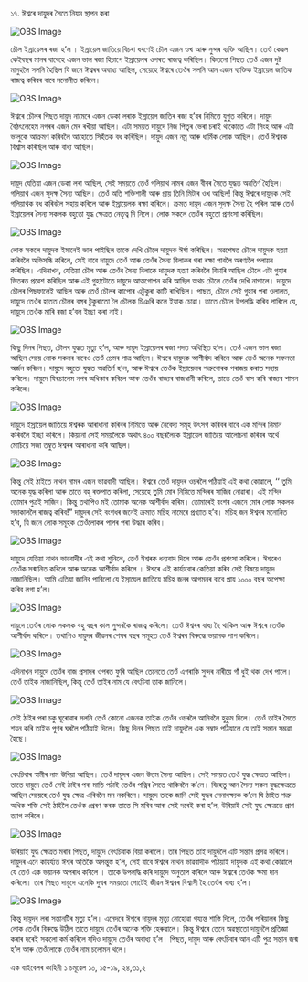 ১৭. ঈশ্বৰে দায়ুদৰ সৈতে নিয়ম স্থাপন কৰা 

![OBS Image](https://cdn.door43.org/obs/jpg/360px/obs-en-17-01.jpg)

চৌল ইস্ৰায়েলৰ ৰজা হ’ল । ইস্ৰায়েল জাতিয়ে বিচৰা ধৰণেই চৌল এজন ওখ আৰু সুন্দৰ ব্যক্তি আছিল। তেওঁ কেৱল কেইবছৰ মানৰ বাবেহে এজন ভাল ৰজা হিচাপে ইস্ৰায়েলৰ ওপৰত ৰাজত্ব কৰিছিল। কিতনো পিছত তেওঁ এজন দুষ্ট মানুহলৈ সলনি হৈছিল যি জনে ঈশ্বৰৰ অবাধ্য আছিল, সেয়েহে ঈশ্বৰে তেওঁৰ সলনি আন এজন ব্যক্তিক ইস্ৰায়েল জাতিক ৰাজত্ব কৰিবৰ বাবে মনোনীত কৰিলে।  

![OBS Image](https://cdn.door43.org/obs/jpg/360px/obs-en-17-02.jpg)

ঈশ্বৰে চৌলৰ পিছত দায়ুদ নামেৰে এজন ডেকা লৰাক ইস্ৰায়েল জাতিৰ ৰজা হ’বৰ নিমিত্তে যুগুত কৰিলে। দায়ুদ বৈঠৎলেহেম নগৰৰ এজন মেৰ ৰখীয়া আছিল। এটা সময়ত দায়ুদে নিজ পিতৃৰ ভেৰা চৰাই থাকোতে এটা সিংহ আৰু এটা ভালুকে আক্ৰমণ কৰিবলৈ আহোতে সিহঁতক বধ কৰিছিল। দায়ুদ এজন নম্ৰ আৰু ধাৰ্মিক লোক আছিল। তেওঁ ঈশ্বৰক বিশ্বাস কৰিছিল আৰু বাধ্য আছিল।  

![OBS Image](https://cdn.door43.org/obs/jpg/360px/obs-en-17-03.jpg)

দায়ুদ যেতিয়া এজন ডেকা লৰা আছিল, সেই সময়তে তেওঁ গলিয়াথ নামৰ এজন বীৰৰ সৈতে যুদ্ধত অৱতিৰ্ণ হৈছিল। গলিয়াথ এজন সুদক্ষ সৈন্য আছিল। তেওঁ অতি শক্তিশালী আৰু প্ৰায় তিনি মিটাৰ ওখ আছিল! কিন্তু ঈশ্বৰে দায়ুদক সেই গলিয়াথক বধ কৰিবলৈ সহায় কৰিলে আৰু ইস্ৰায়েলক ৰক্ষা কৰিলে। ক্ৰমত দায়ুদ এজন সুদক্ষ সৈন্য হৈ পৰিল আৰু তেওঁ ইস্ৰায়েলৰ সৈন্য সকলক বহুতো যুদ্ধ ক্ষেত্ৰত নেতৃত্ব দি নিলে। লোক সকলে তেওঁৰ বহুতো প্ৰশংসা কৰিছিল।

![OBS Image](https://cdn.door43.org/obs/jpg/360px/obs-en-17-04.jpg)

লোক সকলে দায়ুদক ইমানেই ভাল পাইছিল তাকে দেখি চৌলে দায়ুদক ঈৰ্ষা কৰিছিল। অৱশেষত চৌলে দায়ুদক হত্যা কৰিবলৈ অভিসন্ধি কৰিলে, সেই বাবে দায়ুদে তেওঁ আৰু তেওঁৰ সৈন্য বিলাকৰ পৰা ৰক্ষা পাবলৈ অৰণ্যলৈ পলায়ন কৰিছিল। এদিনাখন, যেতিয়া চৌল আৰু তেওঁৰ সৈন্য বিলাকে দায়ুদক হত্যা কৰিবলৈ বিচাৰি আছিল চৌলে এটা গুহাৰ ভিতৰত প্ৰৱেশ কৰিছিল আৰু এই গুহাটোতে দায়ুদে আত্মগোপন কৰি আছিল অথচ চৌলে তেওঁৰ দেখি নাপালে। দায়ুদে চৌলৰ পিছফালেই আছিল আৰু তেওঁ চৌলৰ কাপোৰ এটুকুৰা কাটি ৰাখিছিল। পাছত, চৌলে সেই গুহাৰ পৰা ওলালত, দায়ুদে তেওঁৰ হাতত চৌলৰ বস্ত্ৰৰ টুকুৰাতো লৈ চৌলক চিঞৰি কলে ইয়াক চোৱা। তাতে চৌলে উপলদ্ধি কৰিব পাৰিলে যে, দায়ুদে তেওঁক মাৰি ৰজা হ’বল ইচ্ছা কৰা নাই।

![OBS Image](https://cdn.door43.org/obs/jpg/360px/obs-en-17-05.jpg)

কিছু দিনৰ পিছত, চৌলৰ যুদ্ধত মৃত্যু হ’ল, আৰু দায়ুদ ইস্ৰায়েলৰ ৰজা পদত অধিস্থিত হ’ল। তেওঁ এজন ভাল ৰজা আছিল সেয়ে লোক সকলৰ বাবেও তেওঁ প্ৰেমৰ পাত্ৰ আছিল। ঈশ্বৰে দায়ুদক আশীৰ্বাদ কৰিলে আৰু তেওঁ অনেক সফলতা অৰ্জন কৰিলে। দায়ুদে বহুতো যুদ্ধত অৱতিৰ্ণ হ’ল, আৰু ঈশ্বৰে তেওঁক ইস্ৰায়েলৰ শত্ৰুবোৰক পৰাজয় কৰাত সহায় কৰিলে। দায়ুদে যিৰূচালেম নগৰ অধিকাৰ কৰিলে আৰু তেওঁৰ ৰাজ্যৰ ৰাজধানী কৰিলে, তাতে তেওঁ বাস কৰি ৰাজ্যৰ শাসন কৰিলে। 

![OBS Image](https://cdn.door43.org/obs/jpg/360px/obs-en-17-06.jpg)

দায়ুদে ইস্ৰায়েল জাতিয়ে ঈশ্বৰক আৰাধানা কৰিবৰ নিমিত্তে আৰু নৈবেদ্য সমূহ উৎসগ কৰিবৰ বাবে এক মন্দিৰ নিমান কৰিবলৈ ইচ্ছা কৰিলে। কিয়নো সেই সময়লৈকে অথাৎ ৪০০ বছৰলৈকে ইস্ৰায়েল জাতিয়ে আলোচনা কৰিবৰ অৰ্থে মোচিয়ে সজা তম্বুত ঈশ্বৰৰ আৰাধানা কৰি আছিল। 

![OBS Image](https://cdn.door43.org/obs/jpg/360px/obs-en-17-07.jpg)

কিন্তু সেই ঠাইতে নাথন নামৰ এজন ভাৱবাদী আছিল। ঈশ্বৰে তেওঁ দায়ুদৰ ওচৰলৈ পঠিয়াই এই কথা কোৱালে, ‘‘ তুমি অনেক যুদ্ধ কৰিলা আৰু তাতে বহু ৰক্তপাত কৰিলা, সেয়েহে তুমি মোৰ নিমিত্তে মন্দিৰৰ সাজিব নোৱাৰা। এই মন্দিৰ তোমাৰ পুত্ৰই সাজিব। কিন্তু তথাপিও মই তোমাক অনেক আশীৰ্বাদ কৰিম। তোমাৰেই বংশৰ এজনে মোৰ লোক সকলক সদাকাললৈ ৰাজত্ব কৰিব!” দায়ুদৰ সেই বংশধৰ জনেই ক্ৰমাত মচিহ নামেৰে প্ৰখ্যাত হ’ব। মচিহ জন ঈশ্বৰৰ মনোনিত হ’ব, যি জনে লোক সমূহক তেওঁলোকৰ পাপৰ পৰা উদ্ধাৰ কৰিব। 

![OBS Image](https://cdn.door43.org/obs/jpg/360px/obs-en-17-08.jpg)

দায়ুদে যেতিয়া নাথন ভাৱবাদীৰ এই কথা শুনিলে, তেওঁ ঈশ্বৰক ধন্যবাদ দিলে আৰু তেওঁৰ প্ৰশংসা কৰিলে। ঈশ্বৰেও তেওঁক সন্মানিত কৰিলে আৰু অনেক আশীৰ্বাদ কৰিলে । ঈশ্বৰে এই কাৰ্য্যবোৰ কেতিয়া কৰিব সেই বিষয়ে দায়ুদে নাজানিছিল।  আমি এতিয়া জানিব পাৰিলো যে ইস্ৰায়েল জাতিয়ে মচিহ জনৰ আগমনৰ বাবে প্ৰায় ১০০০ বছৰ অপেক্ষা কৰিব লগা হ’ল।  

![OBS Image](https://cdn.door43.org/obs/jpg/360px/obs-en-17-09.jpg)

দায়ুদে তেওঁৰ লোক সকলক বহু বছৰ কাল সু্ন্দৰকৈ ৰাজত্ব কৰিলে। তেওঁ ঈশ্বৰৰ বাধ্য হৈ থাকিল আৰু ঈশ্বৰে তেওঁক আশীৰ্বাদ কৰিলে। তথাপিও দায়ুদৰ জীৱনৰ শেষৰ বছৰ সমূহত তেওঁ ঈশ্বৰৰ বিৰুদ্ধে ভয়ানক পাপ কৰিলে। 

![OBS Image](https://cdn.door43.org/obs/jpg/360px/obs-en-17-10.jpg)

এদিনাখন দায়ুদে তেওঁৰ ৰাজ প্ৰসাদৰ ওপৰত ফুৰি আছিল তেনেতে তেওঁ এগৰাকি সুন্দৰ নাৰীয়ে গাঁ ধুই থকা দেখ পালে। তেওঁ তাইক নাজানিছিল, কিন্তু তেওঁ তাইৰ নাম যে বেৎচিবা তাক জানিলে। 

![OBS Image](https://cdn.door43.org/obs/jpg/360px/obs-en-17-11.jpg)

সেই ঠাইৰ পৰা চকু ঘূৰোৱাৰ সলনি তেওঁ কোনো এজনক তাইক তেওঁৰ ওচৰলৈ আনিবলৈ হুকুম দিলে। তেওঁ তাইৰ সৈতে শয়ন কৰি তাইক পুণৰ ঘৰলৈ পঠিয়াই দিলে। কিছু দিনৰ পিছত তাই দায়ুদলৈ এক সম্বাদ পঠিয়ালে যে তাই সন্তান সম্ভৱা হৈছে।   

![OBS Image](https://cdn.door43.org/obs/jpg/360px/obs-en-17-12.jpg)

বেৎচিবাৰ স্বামীৰ নাম উৰিয়া আছিল। তেওঁ দায়ুদৰ এজন উত্তম সৈন্য আছিল। সেই সময়ত তেওঁ যুদ্ধ ক্ষেত্ৰত আছিল। তাতে দায়ুদে তেওঁ সেই ঠাইৰ পৰা মাতি পঠাই তেওঁৰ পত্নিৰ সৈতে থাকিবলৈ ক’লে। যিহেতু আন সৈন্য সকল যুদ্ধক্ষেত্ৰতে আছিল সেয়েহে তেওঁ যুদ্ধ ক্ষেত্ৰ এৰিবলৈ মন নকৰিলে। দায়ুদে তাকে জানি সেই যুদ্ধৰ সেনাধক্ষ্যক ক’লে যি ঠাইত শত্ৰু অধিক শক্তি সেই ঠাইলৈ তেওঁক প্ৰেৰণ কৰক তাতে সি মৰিব আৰু সেই দৰেই কৰা হ’ল, উৰিয়াই সেই যুদ্ধ ক্ষেত্ৰতে প্ৰাণ ত্যাগ কৰিলে। 

![OBS Image](https://cdn.door43.org/obs/jpg/360px/obs-en-17-13.jpg)

উৰিয়াই যুদ্ধ ক্ষেত্ৰত মৰাৰ পিছত, দায়ুদে বেৎচিবাক বিয়া কৰালে। তাৰ পিছত তাই দায়ুদলৈ এটি সন্তান প্ৰসৱ কৰিলে। দায়ুদৰ এনে কাযৰ্য্যত ঈশ্বৰ অতিকৈ অসন্তুস্ত হ’ল, সেই বাবে ঈশ্বৰে নাথন ভাৱবাদীক পঠিয়াই দায়ুদক এই কথা কোৱালে যে তেওঁ এক ভয়ানক অপৰাধ কৰিলে । তাকে উপলদ্ধি কৰি দায়ুদে অনুতাপ কৰিলে আৰু ঈশ্বৰে তেওঁক ক্ষমা দান কৰিলে। তাৰ পিছত দায়ুদে এনেকি দুখৰ সময়তো গোটেই জীৱন ঈশ্বৰৰ বিশ্বাসী হৈ তেওঁৰ বাধ্য হ’ল।  

![OBS Image](https://cdn.door43.org/obs/jpg/360px/obs-en-17-14.jpg)

কিন্তু দায়ুদৰ লৰা সন্তানটিৰ মৃত্যু হ’ল। এনেদৰে ঈশ্বৰে দায়ুদৰ মৃত্যু নোহোৱা পয্যন্ত শাস্তি দিলে, তেওঁৰ পৰিয়ালৰ কিছু লোক তেওঁৰ বিৰুদ্ধে উঠিল তাতে দায়ুদে তেওঁৰ অনেক শক্তি হেৰুৱালে। কিন্তু ঈশ্বৰে তেনে অৱস্থাতো দায়ুদলৈ প্ৰতিজ্ঞা কৰাৰ দৰেই সকলো কৰ্ম কৰিলে যদিও দায়ুদে তেওঁৰ অবাধ্য হ’ল। পিছত, দায়ুদ আৰু বেৎচিবাৰ আন এটি পুত্ৰ সন্তান জন্ম হ’ল আৰু তেওঁলোকে তেওঁৰ নাম চলোমন থলে।

এক বাইবেলৰ কাহিনী ১ চমূৱেল ১০, ১৫-১৯, ২৪,৩১,২

